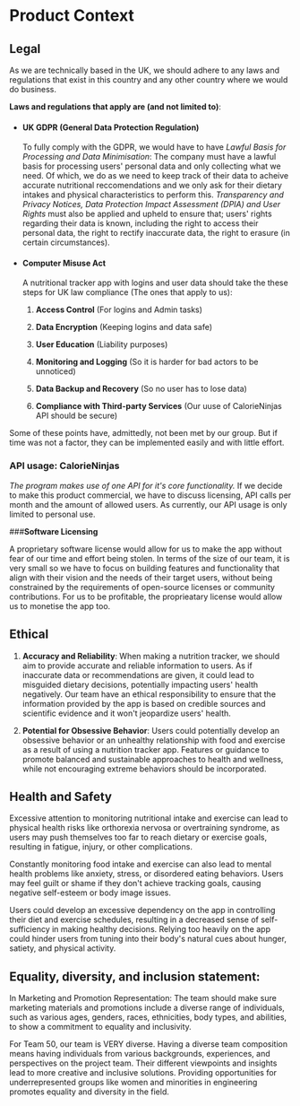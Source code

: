 ﻿# Product Context


## Legal

As we are technically based in the UK, we should adhere to any laws and regulations that exist in this country and any other country where we would do business.

**Laws and regulations that apply are (and not limited to)**:

- #### UK GDPR (General Data Protection Regulation)
	To fully comply with the GDPR, we would have to have *Lawful Basis for Processing and Data Minimisation*: The company must have a lawful basis for processing users' personal data and only collecting what we need. Of which, we do as we need to keep track of their data to acheive accurate nutritional reccomendations and we only ask for their dietary intakes and physical characteristics to perform this. 
	*Transparency and Privacy Notices, Data Protection Impact Assessment (DPIA) and User Rights* must also be applied and upheld to ensure that; users' rights regarding their data is known, including the right to access their personal data, the right to rectify inaccurate data, the right to erasure (in certain circumstances).

- #### Computer Misuse Act
	A nutritional tracker app with logins and user data should take the these steps for UK law compliance (The ones that apply to us):
	1.  **Access Control** (For logins and Admin tasks)
    
	2.  **Data Encryption** (Keeping logins and data safe)
    
	3.  **User Education** (Liability purposes)
    
	4.  **Monitoring and Logging** (So it is harder for bad actors to be unnoticed)
    
	5.  **Data Backup and Recovery** (So no user has to lose data)
    
	6.  **Compliance with Third-party Services** (Our uuse of CalorieNinjas API should be secure)

Some of these points have, admittedly, not been met by our group. But if time was not a factor, they can be implemented easily and with little effort.

### **API usage: CalorieNinjas**

*The program makes use of one API for it's core functionality.*
If we decide to make this product commercial, we have to discuss licensing, API calls per month and the amount of allowed users. As currently, our API usage is only limited to personal use.

###**Software Licensing**

A proprietary software license would allow for us to make the app without fear of our time and effort being stolen. In terms of the size of our team, it is very small so we have to focus on building features and functionality that align with their vision and the needs of their target users, without being constrained by the requirements of open-source licenses or community contributions. For us to be profitable, the proprieatary license would allow us to monetise the app too.

	


## Ethical
1.  **Accuracy and Reliability**: When making a nutrition tracker, we should aim to provide accurate and reliable information to users. As if inaccurate data or recommendations are given, it could lead to misguided dietary decisions, potentially impacting users' health negatively. Our team have an ethical responsibility to ensure that the information provided by the app is based on credible sources and scientific evidence and it won't jeopardize users' health.
    
2.  **Potential for Obsessive Behavior**: Users could potentially develop an obsessive behavior or an unhealthy relationship with food and exercise as a result of using a nutrition tracker app. Features or guidance to promote balanced and sustainable approaches to health and wellness, while not encouraging extreme behaviors should be incorporated.

## Health and Safety
Excessive attention to monitoring nutritional intake and exercise can lead to physical health risks like orthorexia nervosa or overtraining syndrome, as users may push themselves too far to reach dietary or exercise goals, resulting in fatigue, injury, or other complications.

Constantly monitoring food intake and exercise can also lead to mental health problems like anxiety, stress, or disordered eating behaviors. Users may feel guilt or shame if they don't achieve tracking goals, causing negative self-esteem or body image issues.

Users could develop an excessive dependency on the app in controlling their diet and exercise schedules, resulting in a decreased sense of self-sufficiency in making healthy decisions. Relying too heavily on the app could hinder users from tuning into their body's natural cues about hunger, satiety, and physical activity.

## Equality, diversity, and inclusion statement: 
In Marketing and Promotion Representation: The team should make sure marketing materials and promotions include a diverse range of individuals, such as various ages, genders, races, ethnicities, body types, and abilities, to show a commitment to equality and inclusivity.

For Team 50, our team is VERY diverse. Having a diverse team composition means having individuals from various backgrounds, experiences, and perspectives on the project team. Their different viewpoints and insights lead to more creative and inclusive solutions. Providing opportunities for underrepresented groups like women and minorities in engineering promotes equality and diversity in the field.
